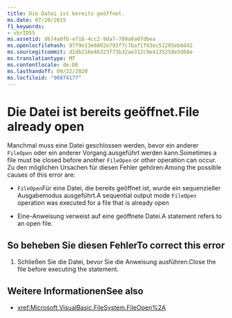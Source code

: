 ```yaml
---
title: Die Datei ist bereits geöffnet.
ms.date: 07/20/2015
f1_keywords:
- vbrID55
ms.assetid: d674a0fb-ef16-4cc2-9da7-709a8a07dbea
ms.openlocfilehash: 97f9e13e6802e793f7c7baf1f03ec51205eb6d42
ms.sourcegitcommit: d2db216e46323f73b32ae312c9e4135258e5d68e
ms.translationtype: MT
ms.contentlocale: de-DE
ms.lasthandoff: 09/22/2020
ms.locfileid: "90874177"
---
```

# <a name="file-already-open"></a><span data-ttu-id="329eb-102">Die Datei ist bereits geöffnet.</span><span class="sxs-lookup"><span data-stu-id="329eb-102">File already open</span></span>

<span data-ttu-id="329eb-103">Manchmal muss eine Datei geschlossen werden, bevor ein anderer `FileOpen` oder ein anderer Vorgang ausgeführt werden kann.</span><span class="sxs-lookup"><span data-stu-id="329eb-103">Sometimes a file must be closed before another `FileOpen` or other operation can occur.</span></span> <span data-ttu-id="329eb-104">Zu den möglichen Ursachen für diesen Fehler gehören:</span><span class="sxs-lookup"><span data-stu-id="329eb-104">Among the possible causes of this error are:</span></span>  
  
- <span data-ttu-id="329eb-105">`FileOpen`Für eine Datei, die bereits geöffnet ist, wurde ein sequenzieller Ausgabemodus ausgeführt.</span><span class="sxs-lookup"><span data-stu-id="329eb-105">A sequential output mode `FileOpen` operation was executed for a file that is already open</span></span>  
  
- <span data-ttu-id="329eb-106">Eine-Anweisung verweist auf eine geöffnete Datei.</span><span class="sxs-lookup"><span data-stu-id="329eb-106">A statement refers to an open file.</span></span>  
  
## <a name="to-correct-this-error"></a><span data-ttu-id="329eb-107">So beheben Sie diesen Fehler</span><span class="sxs-lookup"><span data-stu-id="329eb-107">To correct this error</span></span>  
  
1. <span data-ttu-id="329eb-108">Schließen Sie die Datei, bevor Sie die Anweisung ausführen.</span><span class="sxs-lookup"><span data-stu-id="329eb-108">Close the file before executing the statement.</span></span>  
  
## <a name="see-also"></a><span data-ttu-id="329eb-109">Weitere Informationen</span><span class="sxs-lookup"><span data-stu-id="329eb-109">See also</span></span>

- <xref:Microsoft.VisualBasic.FileSystem.FileOpen%2A>
